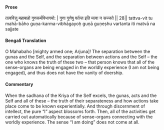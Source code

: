 #### Prose 

तत्ववित्तु महाबाहो गुणकर्मविभागयो: |
गुणा गुणेषु वर्तन्त इति मत्वा न सज्जते || 28||
tattva-vit tu mahā-bāho guṇa-karma-vibhāgayoḥ
guṇā guṇeṣhu vartanta iti matvā na sajjate

 #### Bengali Translation 

O Mahabaho [mighty armed one; Arjuna]! The separation between the gunas and the Self, and the separation between actions and the Self – the one who knows the truth of these two – that person knows that all of the sense-organs are being engaged in the worldly experience (I am not being engaged), and thus does not have the vanity of doership.

 #### Commentary 

When the sadhana of the Kriya of the Self excels, the gunas, acts and the Self and all of these – the truth of their separateness and how actions take place come to be known experientially. And through discernment of intellect, the pure “I” aspect blossoms forth. Then, all of the activities get carried out automatically because of sense-organs connecting with the worldly experience. The sense “I am doing” does not come at all.